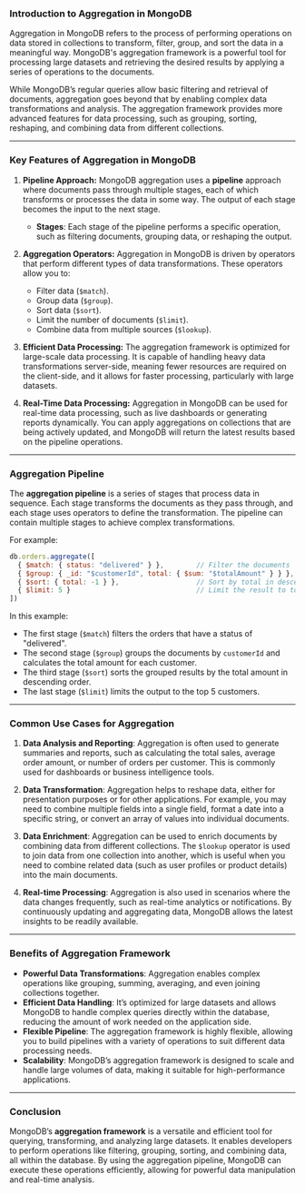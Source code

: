 ### **Introduction to Aggregation in MongoDB**

Aggregation in MongoDB refers to the process of performing operations on data stored in collections to transform, filter, group, and sort the data in a meaningful way. MongoDB's aggregation framework is a powerful tool for processing large datasets and retrieving the desired results by applying a series of operations to the documents.

While MongoDB’s regular queries allow basic filtering and retrieval of documents, aggregation goes beyond that by enabling complex data transformations and analysis. The aggregation framework provides more advanced features for data processing, such as grouping, sorting, reshaping, and combining data from different collections.

---

### **Key Features of Aggregation in MongoDB**

1. **Pipeline Approach:**
   MongoDB aggregation uses a **pipeline** approach where documents pass through multiple stages, each of which transforms or processes the data in some way. The output of each stage becomes the input to the next stage.

   - **Stages**: Each stage of the pipeline performs a specific operation, such as filtering documents, grouping data, or reshaping the output.

2. **Aggregation Operators:**
   Aggregation in MongoDB is driven by operators that perform different types of data transformations. These operators allow you to:
   - Filter data (`$match`).
   - Group data (`$group`).
   - Sort data (`$sort`).
   - Limit the number of documents (`$limit`).
   - Combine data from multiple sources (`$lookup`).

3. **Efficient Data Processing:**
   The aggregation framework is optimized for large-scale data processing. It is capable of handling heavy data transformations server-side, meaning fewer resources are required on the client-side, and it allows for faster processing, particularly with large datasets.

4. **Real-Time Data Processing:**
   Aggregation in MongoDB can be used for real-time data processing, such as live dashboards or generating reports dynamically. You can apply aggregations on collections that are being actively updated, and MongoDB will return the latest results based on the pipeline operations.

---

### **Aggregation Pipeline**

The **aggregation pipeline** is a series of stages that process data in sequence. Each stage transforms the documents as they pass through, and each stage uses operators to define the transformation. The pipeline can contain multiple stages to achieve complex transformations.

For example:
```javascript
db.orders.aggregate([
  { $match: { status: "delivered" } },        // Filter the documents
  { $group: { _id: "$customerId", total: { $sum: "$totalAmount" } } }, // Group by customerId and calculate total
  { $sort: { total: -1 } },                   // Sort by total in descending order
  { $limit: 5 }                               // Limit the result to top 5 customers
])
```
In this example:
- The first stage (`$match`) filters the orders that have a status of "delivered".
- The second stage (`$group`) groups the documents by `customerId` and calculates the total amount for each customer.
- The third stage (`$sort`) sorts the grouped results by the total amount in descending order.
- The last stage (`$limit`) limits the output to the top 5 customers.

---

### **Common Use Cases for Aggregation**

1. **Data Analysis and Reporting**:
   Aggregation is often used to generate summaries and reports, such as calculating the total sales, average order amount, or number of orders per customer. This is commonly used for dashboards or business intelligence tools.

2. **Data Transformation**:
   Aggregation helps to reshape data, either for presentation purposes or for other applications. For example, you may need to combine multiple fields into a single field, format a date into a specific string, or convert an array of values into individual documents.

3. **Data Enrichment**:
   Aggregation can be used to enrich documents by combining data from different collections. The `$lookup` operator is used to join data from one collection into another, which is useful when you need to combine related data (such as user profiles or product details) into the main documents.

4. **Real-time Processing**:
   Aggregation is also used in scenarios where the data changes frequently, such as real-time analytics or notifications. By continuously updating and aggregating data, MongoDB allows the latest insights to be readily available.

---

### **Benefits of Aggregation Framework**

- **Powerful Data Transformations**: Aggregation enables complex operations like grouping, summing, averaging, and even joining collections together.
- **Efficient Data Handling**: It’s optimized for large datasets and allows MongoDB to handle complex queries directly within the database, reducing the amount of work needed on the application side.
- **Flexible Pipeline**: The aggregation framework is highly flexible, allowing you to build pipelines with a variety of operations to suit different data processing needs.
- **Scalability**: MongoDB’s aggregation framework is designed to scale and handle large volumes of data, making it suitable for high-performance applications.

---

### **Conclusion**

MongoDB’s **aggregation framework** is a versatile and efficient tool for querying, transforming, and analyzing large datasets. It enables developers to perform operations like filtering, grouping, sorting, and combining data, all within the database. By using the aggregation pipeline, MongoDB can execute these operations efficiently, allowing for powerful data manipulation and real-time analysis.